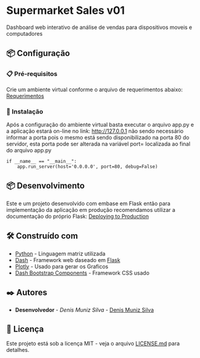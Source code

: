 # Supermarket Sales v01

Dashboard web interativo de análise de vendas para dispositivos moveis e computadores



## 📦 Configuração

### 📋 Pré-requisitos

Crie um ambiente virtual conforme o arquivo de requerimentos abaixo: 
[Requerimentos](https://github.com/denisms7/Supermarket_Sales_01/blob/main/requirements.txt)


### 🔧 Instalação

Após a configuração do ambiente virtual basta executar o arquivo app.py e a aplicação estará on-line no link: http://127.0.0.1 não sendo necessário informar a porta pois o mesmo está sendo disponibilizado na porta 80 do servidor, esta porta pode ser alterada na variável port= localizada ao final do arquivo app.py

````
if __name__ == "__main__":
    app.run_server(host='0.0.0.0', port=80, debug=False)
````


## 📦 Desenvolvimento

Este e um projeto desenvolvido com embase em Flask então para implementação da aplicação em produção recomendamos utilizar a documentação do próprio Flask: [Deploying to Production](https://flask.palletsprojects.com/en/2.1.x/deploying/)


## 🛠️ Construído com

* [Python](https://www.python.org/) - Linguagem matriz utilizada
* [Dash](https://plotly.com/dash/) - Framework web daseado em [Flask](https://flask.palletsprojects.com/en/2.1.x/)
* [Plotly](https://plotly.com/python/) - Usado para gerar os Graficos
* [Dash Bootstrap Components](https://dash-bootstrap-components.opensource.faculty.ai/) - Framework CSS usado


## ✒️ Autores

* **Desenvolvedor** - *Denis Muniz Silva* - [Denis Muniz Silva](https://github.com/denisms7)


## 📄 Licença

Este projeto está sob a licença MIT - veja o arquivo [LICENSE.md](https://github.com/denisms7/Supermarket_Sales_01/blob/main/LICENSE) para detalhes.
